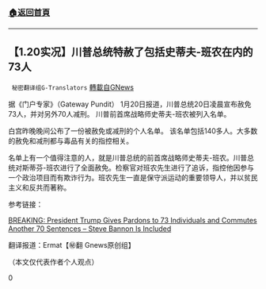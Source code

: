 ###  [:house:返回首頁](https://github.com/ourhimalayas/txt)
---

## 【1.20实况】川普总统特赦了包括史蒂夫-班农在内的73人
` 秘密翻译组G-Translators` [轉載自GNews](https://gnews.org/zh-hans/778968/)

据《门户专家》（Gateway Pundit） 1月20日报道，川普总统20日凌晨宣布赦免73人，并对另外70人减刑。 川普前首席战略师史蒂夫-班农被列入名单。

白宫昨晚晚间公布了一份被赦免或减刑的个人名单。 该名单包括140多人。大多数的赦免和减刑都与毒品有关的指控相关。

名单上有一个值得注意的人，就是川普总统的前首席战略师史蒂夫-班农。川普总统对斯蒂芬-班农进行了全面赦免。检察官对班农先生进行了追诉，指控他因参与一个政治项目而有欺诈行为。班农先生一直是保守派运动的重要领导人，并以贫民主义和反共而著称。

参考链接：

[BREAKING: President Trump Gives Pardons to 73 Individuals and Commutes Another 70 Sentences – Steve Bannon Is Included](https://www.thegatewaypundit.com/2021/01/breaking-president-trump-gives-pardons-73-individuals-commutes-another-70-sentences-steve-bannon-included/)

翻译报道：Ermat【㊙️翻  Gnews原创组】

（本文仅代表作者个人观点）

0

